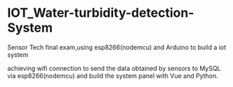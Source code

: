 # IOT_Water-turbidity-detection-System
Sensor Tech final exam,using esp8266(nodemcu) and Arduino to build a iot system

achieving wifi connection to send the data obtained by sensors to MySQL via esp8266(nodemcu) and build the system panel with Vue and Python.
